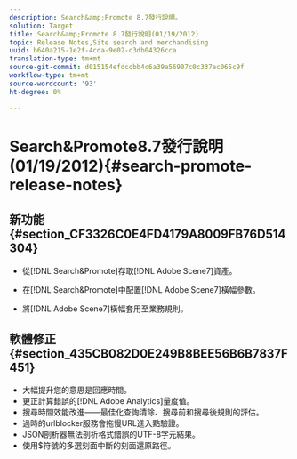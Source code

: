 ```yaml
---
description: Search&amp;Promote 8.7發行說明。
solution: Target
title: Search&amp;Promote 8.7發行說明(01/19/2012)
topic: Release Notes,Site search and merchandising
uuid: b640a215-1e2f-4cda-9e02-c3db04326cca
translation-type: tm+mt
source-git-commit: d015154efdccbb4c6a39a56907c0c337ec065c9f
workflow-type: tm+mt
source-wordcount: '93'
ht-degree: 0%

---
```



# Search&amp;Promote8.7發行說明(01/19/2012){#search-promote-release-notes}

## 新功能{#section_CF3326C0E4FD4179A8009FB76D514304}

* 從[!DNL Search&Promote]存取[!DNL Adobe Scene7]資產。
* 在[!DNL Search&Promote]中配置[!DNL Adobe Scene7]橫幅參數。

* 將[!DNL Adobe Scene7]橫幅套用至業務規則。

## 軟體修正{#section_435CB082D0E249B8BEE56B6B7837F451}

* 大幅提升您的意思是回應時間。
* 更正計算錯誤的[!DNL Adobe Analytics]量度值。
* 搜尋時間效能改進——最佳化查詢清除、搜尋前和搜尋後規則的評估。
* 過時的urlblocker服務會拖慢URL進入點驗證。
* JSON剖析器無法剖析格式錯誤的UTF-8字元結果。
* 使用$符號的多選刻面中斷的刻面還原路徑。

